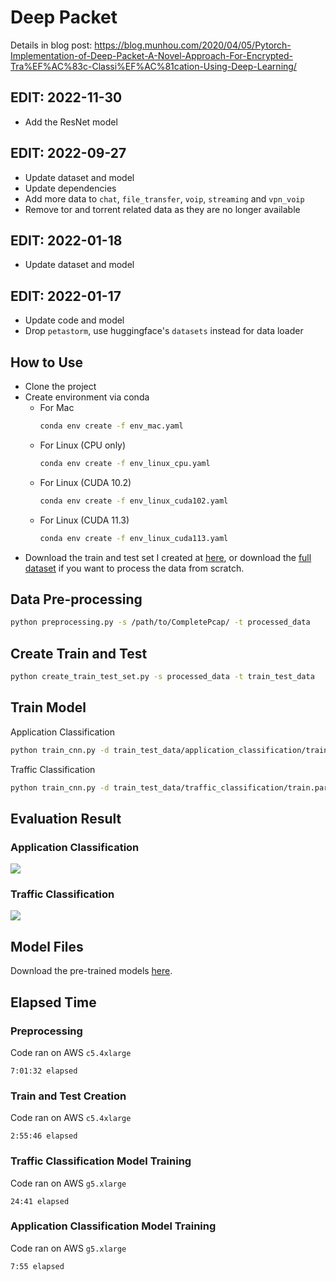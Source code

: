 # Deep Packet

Details in blog
post: https://blog.munhou.com/2020/04/05/Pytorch-Implementation-of-Deep-Packet-A-Novel-Approach-For-Encrypted-Tra%EF%AC%83c-Classi%EF%AC%81cation-Using-Deep-Learning/

## EDIT: 2022-11-30

* Add the ResNet model

## EDIT: 2022-09-27

* Update dataset and model
* Update dependencies
* Add more data to `chat`, `file_transfer`, `voip`, `streaming` and `vpn_voip`
* Remove tor and torrent related data as they are no longer available

## EDIT: 2022-01-18

* Update dataset and model

## EDIT: 2022-01-17

* Update code and model
* Drop `petastorm`, use huggingface's `datasets` instead for data loader

## How to Use

* Clone the project
* Create environment via conda
    * For Mac
      ```bash
      conda env create -f env_mac.yaml
      ```
    * For Linux (CPU only)
      ```bash
      conda env create -f env_linux_cpu.yaml
      ```
    * For Linux (CUDA 10.2)
      ```bash
      conda env create -f env_linux_cuda102.yaml
      ```
    * For Linux (CUDA 11.3)
      ```bash
      conda env create -f env_linux_cuda113.yaml
      ```
* Download the train and test set I created
  at [here](https://drive.google.com/file/d/1EF2MYyxMOWppCUXlte8lopkytMyiuQu_/view?usp=sharing), or download
  the [full dataset](https://www.unb.ca/cic/datasets/vpn.html) if you want to process the data from scratch.

## Data Pre-processing

```bash
python preprocessing.py -s /path/to/CompletePcap/ -t processed_data
```

## Create Train and Test

```bash
python create_train_test_set.py -s processed_data -t train_test_data
```

## Train Model

Application Classification

```bash
python train_cnn.py -d train_test_data/application_classification/train.parquet -m model/application_classification.cnn.model -t app
```

Traffic Classification

```bash
python train_cnn.py -d train_test_data/traffic_classification/train.parquet -m model/traffic_classification.cnn.model -t traffic
```

## Evaluation Result

### Application Classification

![](https://blog.munhou.com/images/deep-packet/cnn_app_classification.png)

### Traffic Classification

![](https://blog.munhou.com/images/deep-packet/cnn_traffic_classification.png)

## Model Files

Download the pre-trained
models [here](https://drive.google.com/file/d/1LFrx2us11cNqIDm_yWcfMES5ypvAgpmC/view?usp=sharing).

## Elapsed Time

### Preprocessing

Code ran on AWS `c5.4xlarge`

```
7:01:32 elapsed
```

### Train and Test Creation

Code ran on AWS `c5.4xlarge`

```
2:55:46 elapsed
```

### Traffic Classification Model Training

Code ran on AWS `g5.xlarge`

```
24:41 elapsed
```

### Application Classification Model Training

Code ran on AWS `g5.xlarge`

```
7:55 elapsed
```

